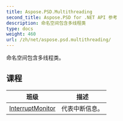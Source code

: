 ```yaml
---
title: Aspose.PSD.Multithreading
second_title: Aspose.PSD for .NET API 参考
description: 命名空间包含多线程类
type: docs
weight: 460
url: /zh/net/aspose.psd.multithreading/
---
```

命名空间包含多线程类。

## 课程

| 班级 | 描述 |
| --- | --- |
| [InterruptMonitor](./interruptmonitor/) | 代表中断信息。 |


